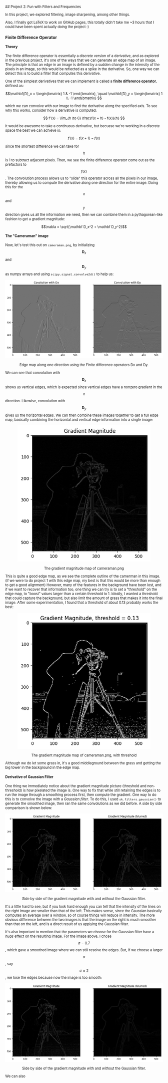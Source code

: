 <span style = "font-family=Papyrus; font-size:0.8em;"> 
<script src="https://cdn.mathjax.org/mathjax/latest/MathJax.js?config=TeX-AMS-MML_HTMLorMML" type="text/javascript"></script>
## Project 2: Fun with Filters and Frequencies

In this project, we explored filtering, image sharpening, among other things. 


Also, I finally got LaTeX to work on GitHub pages, this totally didn't take me ~3
hours that I could have been spent actually doing the project :)


### Finite Difference Operator

#### Theory 
The finite difference operator is essentially a discrete version of a derivative, and
as explored in the previous project, it's one of the ways that we can generate an
edge map of an image. The principle is that an edge in an image is defined by a
sudden change in the intensity of the pixels in an image, so this would be reflected
as a spike in the derivative. So, one way we can detect this is to build a filter
that computes this derivative. 

One of the simplest derivatives that we can implement is called a **finite difference
operator**, defined as:

$$\mathbf{D}_x = \begin{bmatrix} 1 & -1 \end{bmatrix}, \quad \mathbf{D}_y =
\begin{bmatrix} 1 \\ -1 \end{bmatrix} $$

which we can convolve with our image to find the derivative along the specified axis.
To see why this works, consider how a derivative is computed:

$$ f'(x) = \lim_{h \to 0} \frac{f(x + h) - f(x)}{h} $$

It would be awesome to take a continuous derivative, but becuase we're working in a
discrete space the best we can achieve is:

$$ f'(x) = f(x + 1) - f(x) $$

since the shortest difference we can take for $$h$$ is 1 to subtract adjacent pixels. 
Then, we see the finite
difference operator come out as the prefactors to $$f(x)$$. The convolution process
allows us to "slide" this operator across all the pixels in our image, thereby
allowing us to compute the derivative along one direction for the entire image. Doing
this for the $$x$$ and $$y$$ direction gives us all the information we need, then we
can combine them in a pythagorean-like fashion to get a gradient magnitude:

$$\nabla = \sqrt{\mathbf D_x^2 + \mathbf D_y^2}$$

#### The "Cameraman" image

Now, let's test this out on `cameraman.png`, by initializing $$\mathbf D_x$$ and
$$\mathbf D_y$$ as numpy arrays and using `scipy.signal.convolve2d()` to help us: 

<p align="center">
  <img src="part-1-images/finite-difference.png" />

  <div align="center"> Edge map along one direction using the Finite difference
  operators Dx and Dy. </div> 
</p>

We can see that convolution with $$\mathbf D_x$$ shows us vertical edges, which is
expected since vertical edges have a nonzero gradient in the $$x$$ direction.
Likewise, convolution with $$\mathbf D_y$$ gives us the horizontal edges. We can then
combine these images together to get a full edge map, basically combining the
horizontal and vertical edge information into a single image: 


<p align="center">
  <img src="part-1-images/gradient-magnitude.png" />

  <div align="center"> The gradient magnitude map of cameraman.png </div> 
</p>

This is quite a good edge map, as we see the complete outline of the camerman in this
image. (if we were to do project 1 with this edge map, my best is that this would be
more than enough to get a good alignment) However, many of the features in the background 
have been lost, and if we want to recover that information too, one thing we can try
is to set a "threshold" on the edge map, to "boost" values larger than a certain
threshold to 1. Ideally, I wanted a threshold that could capture the background, but
also limit the amount of grass that makes it into the final image. After some
experimentation, I found that a threshold of about 0.13 probably works the best:  

<p align="center">
  <img src="part-1-images/gradient-magnitude-threshold.png" />

  <div align="center"> The gradient magnitude map of cameraman.png, with threshold 
  </div> 
</p>

Although we do let some grass in, it's a good middleground between the grass and
getting the big tower in the background in the edge map. 

#### Derivative of Gaussian Filter

One thing we immediately notice about the gradient magnitude picture (threshold and
non-threshold) is how pixelated the image is. One way to fix that while still
retaining the edges is to run the image through a smoothing process first, then
compute the gradient. One way to do this is to convolve the image with a *Gaussian
filter*. To do this, I used `sk.filters.gaussian()` to generate the smoothed
image, then ran the same convolutions as we did before. A side by side comparison is
shown below:


<p align="center">
  <img src="part-1-images/gradient-magnitude-blurred.png" />

  <div align="center"> Side by side of the gradient magnitude with and without the
  Gaussian filter.   </div> 
</p>

It's a little hard to see, but if you look hard enough you can tell that the
intensity of the lines on the right image are smaller than that of the left. This
makes sense, since the Gaussian basically computes an average over a window, so of
course things will reduce in intensity. The more obvious difference between the two
images is that the image on the right is much smoother than that on the left, and is
a direct result of us applying the Gaussian filter. 

It's also important to mention that the parameters we choose for the Gaussian filter
have a *huge* effect on the resulting image. For the image above, I chose $$\sigma =
0.7$$, which gave a smoothed image where we can still resolve the edges. But, if we
choose a larger $$\sigma$$, say $$\sigma = 2$$, we lose the edges because now the
image is too smooth:

<p align="center">
  <img src="part-1-images/blurred-sigma=2.png" />

  <div align="center"> Side by side of the gradient magnitude with and without the
  Gaussian filter.   </div> 
</p>

We can also 

